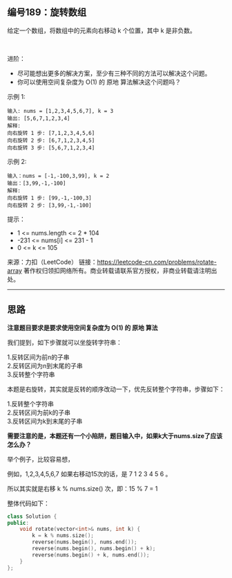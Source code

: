 ## 编号189：旋转数组

给定一个数组，将数组中的元素向右移动 k 个位置，其中 k 是非负数。

 

进阶：

* 尽可能想出更多的解决方案，至少有三种不同的方法可以解决这个问题。
* 你可以使用空间复杂度为 O(1) 的 原地 算法解决这个问题吗？
 

示例 1:
```
输入: nums = [1,2,3,4,5,6,7], k = 3
输出: [5,6,7,1,2,3,4]
解释:
向右旋转 1 步: [7,1,2,3,4,5,6]
向右旋转 2 步: [6,7,1,2,3,4,5]
向右旋转 3 步: [5,6,7,1,2,3,4]
```
示例 2:
```
输入：nums = [-1,-100,3,99], k = 2
输出：[3,99,-1,-100]
解释: 
向右旋转 1 步: [99,-1,-100,3]
向右旋转 2 步: [3,99,-1,-100] 
```
提示：

* 1 <= nums.length <= 2 * 104
* -231 <= nums[i] <= 231 - 1
* 0 <= k <= 105

来源：力扣（LeetCode）
链接：https://leetcode-cn.com/problems/rotate-array
著作权归领扣网络所有。商业转载请联系官方授权，非商业转载请注明出处。

---
## 思路

**注意题目要求是要求使用空间复杂度为 O(1) 的 原地 算法**

我们提到，如下步骤就可以坐旋转字符串：

1.反转区间为前n的子串
</br>2.反转区间为n到末尾的子串
</br>3.反转整个字符串

本题是右旋转，其实就是反转的顺序改动一下，优先反转整个字符串，步骤如下：

1.反转整个字符串
</br>2.反转区间为前k的子串
</br>3.反转区间为k到末尾的子串

**需要注意的是，本题还有一个小陷阱，题目输入中，如果k大于nums.size了应该怎么办？**

举个例子，比较容易想，

例如，1,2,3,4,5,6,7 如果右移动15次的话，是 7 1 2 3 4 5 6 。

所以其实就是右移 k % nums.size() 次，即：15 % 7 = 1

整体代码如下：
```c++
class Solution {
public:
    void rotate(vector<int>& nums, int k) {
        k = k % nums.size();
        reverse(nums.begin(), nums.end());
        reverse(nums.begin(), nums.begin() + k);
        reverse(nums.begin() + k, nums.end());
    }
};
```